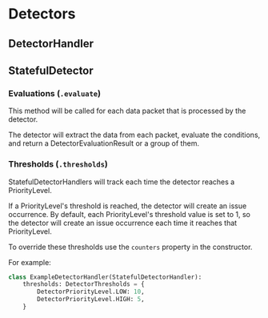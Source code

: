 # Detectors

## DetectorHandler

## StatefulDetector

### Evaluations (`.evaluate`)

This method will be called for each data packet that is processed by the detector.

The detector will extract the data from each packet, evaluate the conditions, and return a DetectorEvaluationResult or a group of them.

### Thresholds (`.thresholds`)

StatefulDetectorHandlers will track each time the detector reaches a PriorityLevel.

If a PriorityLevel's threshold is reached, the detector will create an issue occurrence. By default, each PriorityLevel's threshold value is set to 1, so the detector will create an issue occurrence each time it reaches that PriorityLevel.

To override these thresholds use the `counters` property in the constructor.

For example:

```python
class ExampleDetectorHandler(StatefulDetectorHandler):
    thresholds: DetectorThresholds = {
        DetectorPriorityLevel.LOW: 10,
        DetectorPriorityLevel.HIGH: 5,
    }
```
